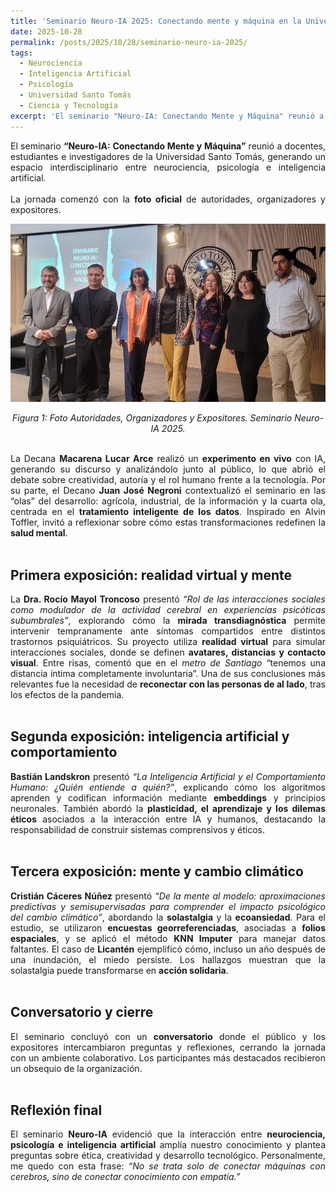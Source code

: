```yaml
---
title: 'Seminario Neuro-IA 2025: Conectando mente y máquina en la Universidad Santo Tomás'
date: 2025-10-28
permalink: /posts/2025/10/28/seminario-neuro-ia-2025/
tags:
  - Neurociencia
  - Inteligencia Artificial
  - Psicología
  - Universidad Santo Tomás
  - Ciencia y Tecnología
excerpt: 'El seminario "Neuro-IA: Conectando Mente y Máquina" reunió a investigadores de ingeniería y psicología para explorar cómo la inteligencia artificial y la neurociencia convergen en la comprensión de la mente humana y el desarrollo tecnológico responsable.'
---
```


<div style="text-align: justify;">
El seminario <strong>“Neuro-IA: Conectando Mente y Máquina”</strong> reunió a docentes, estudiantes e investigadores de la Universidad Santo Tomás, generando un espacio interdisciplinario entre neurociencia, psicología e inteligencia artificial.
</div>

<br>

<div style="text-align: justify;">
La jornada comenzó con la <strong>foto oficial</strong> de autoridades, organizadores y expositores.</div>
<p align="center"> <img src="/files/IA_ST_2025.png" alt="Foto Autoridades, Organizadores y Expositores" style="max-width:100%; height:auto;"> </p>
<p align="center"> <em>Figura 1: Foto Autoridades, Organizadores y Expositores. Seminario Neuro-IA 2025.</em> </p>
<br>

<div style="text-align: justify;">
La Decana <strong>Macarena Lucar Arce</strong> realizó un <strong>experimento en vivo</strong> con IA, generando su discurso y analizándolo junto al público, lo que abrió el debate sobre creatividad, autoría y el rol humano frente a la tecnología. Por su parte, el Decano <strong>Juan José Negroni</strong> contextualizó el seminario en las “olas” del desarrollo: agrícola, industrial, de la información y la cuarta ola, centrada en el <strong>tratamiento inteligente de los datos</strong>. Inspirado en Alvin Toffler, invitó a reflexionar sobre cómo estas transformaciones redefinen la <strong>salud mental</strong>.
</div>

<br>

## Primera exposición: realidad virtual y mente

<div style="text-align: justify;">
La <strong>Dra. Rocío Mayol Troncoso</strong> presentó <em>“Rol de las interacciones sociales como modulador de la actividad cerebral en experiencias psicóticas subumbrales”</em>, explorando cómo la <strong>mirada transdiagnóstica</strong> permite intervenir tempranamente ante síntomas compartidos entre distintos trastornos psiquiátricos.  
Su proyecto utiliza <strong>realidad virtual</strong> para simular interacciones sociales, donde se definen <strong>avatares, distancias y contacto visual</strong>. Entre risas, comentó que en el <em>metro de Santiago</em> “tenemos una distancia íntima completamente involuntaria”.  
Una de sus conclusiones más relevantes fue la necesidad de <strong>reconectar con las personas de al lado</strong>, tras los efectos de la pandemia.
</div>

<br>

## Segunda exposición: inteligencia artificial y comportamiento

<div style="text-align: justify;">
<strong>Bastián Landskron</strong> presentó <em>“La Inteligencia Artificial y el Comportamiento Humano: ¿Quién entiende a quién?”</em>, explicando cómo los algoritmos aprenden y codifican información mediante <strong>embeddings</strong> y principios neuronales. También abordó la <strong>plasticidad, el aprendizaje y los dilemas éticos</strong> asociados a la interacción entre IA y humanos, destacando la responsabilidad de construir sistemas comprensivos y éticos.
</div>

<br>

## Tercera exposición: mente y cambio climático

<div style="text-align: justify;">
<strong>Cristián Cáceres Núñez</strong> presentó <em>“De la mente al modelo: aproximaciones predictivas y semisupervisadas para comprender el impacto psicológico del cambio climático”</em>, abordando la <strong>solastalgia</strong> y la <strong>ecoansiedad</strong>.  
Para el estudio, se utilizaron <strong>encuestas georreferenciadas</strong>, asociadas a <strong>folios espaciales</strong>, y se aplicó el método <strong>KNN Imputer</strong> para manejar datos faltantes.  El caso de <strong>Licantén</strong> ejemplificó cómo, incluso un año después de una inundación, el miedo persiste. Los hallazgos muestran que la solastalgia puede transformarse en <strong>acción solidaria</strong>.
</div>

<br>

## Conversatorio y cierre

<div style="text-align: justify;">
El seminario concluyó con un <strong>conversatorio</strong> donde el público y los expositores intercambiaron preguntas y reflexiones, cerrando la jornada con un ambiente colaborativo. Los participantes más destacados recibieron un obsequio de la organización.
</div>

<br>

## Reflexión final

<div style="text-align: justify;">
El seminario <strong>Neuro-IA</strong> evidenció que la interacción entre <strong>neurociencia, psicología e inteligencia artificial</strong> amplía nuestro conocimiento y plantea preguntas sobre ética, creatividad y desarrollo tecnológico.  
Personalmente, me quedo con esta frase: <em>“No se trata solo de conectar máquinas con cerebros, sino de conectar conocimiento con empatía.”</em>
</div>
